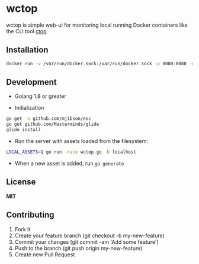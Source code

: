 # wctop

wctop is simple web-ui for monitoring local running Docker containers like the CLI tool [ctop](http://ctop.sh).

## Installation

```sh
docker run -v /var/run/docker.sock:/var/run/docker.sock -p 8080:8080 -d mdouchement/wctop
```

## Development

- Golang 1.8 or greater

- Initialization

```sh
go get -u github.com/mjibson/esc
go get github.com/Masterminds/glide
glide install
```

- Run the server with assets loaded from the filesystem:

```sh
LOCAL_ASSETS=1 go run -race wctop.go -b localhost
```

- When a new asset is added, run `go generate`


## License

**MIT**

## Contributing

1. Fork it
2. Create your feature branch (git checkout -b my-new-feature)
3. Commit your changes (git commit -am 'Add some feature')
5. Push to the branch (git push origin my-new-feature)
6. Create new Pull Request
